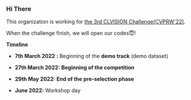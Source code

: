 ### Hi There 

This organization is working for [the 3rd CLVISION Challenge(CVPRW'22)](https://sites.google.com/view/clvision2022/challenge).

When the challenge finish, we will open our codes😇!



**Timeline**

- **7th March 2022** **:** Beginning of the **demo track** (demo dataset)

- **27th March 2022:** **Beginning of the competition**
- **29th May 2022:** **End of the pre-selection phase**
- **June 2022:** Workshop day

